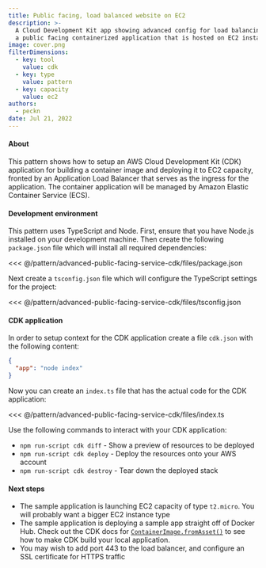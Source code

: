 ```yaml
---
title: Public facing, load balanced website on EC2
description: >-
  A Cloud Development Kit app showing advanced config for load balancing
  a public facing containerized application that is hosted on EC2 instances
image: cover.png
filterDimensions:
  - key: tool
    value: cdk
  - key: type
    value: pattern
  - key: capacity
    value: ec2
authors:
  - peckn
date: Jul 21, 2022
---
```


#### About

This pattern shows how to setup an AWS Cloud Development Kit (CDK) application
for building a container image and deploying it to EC2 capacity, fronted by an Application Load Balancer that serves as the ingress for the application. The container application will be managed by Amazon Elastic Container Service (ECS).

#### Development environment

This pattern uses TypeScript and Node. First, ensure that you have Node.js installed on your development machine. Then create the following `package.json` file which will install all required dependencies:

<<< @/pattern/advanced-public-facing-service-cdk/files/package.json

Next create a `tsconfig.json` file which will configure the TypeScript settings for the project:

<<< @/pattern/advanced-public-facing-service-cdk/files/tsconfig.json

#### CDK application

In order to setup context for the CDK application create a file `cdk.json` with the following content:

```json
{
  "app": "node index"
}
```

Now you can create an `index.ts` file that has the actual code for the CDK application:

<<< @/pattern/advanced-public-facing-service-cdk/files/index.ts

Use the following commands to interact with your CDK application:

* `npm run-script cdk diff` - Show a preview of resources to be deployed
* `npm run-script cdk deploy` - Deploy the resources onto your AWS account
* `npm run-script cdk destroy` - Tear down the deployed stack

#### Next steps

* The sample application is launching EC2 capacity of type `t2.micro`. You will probably want a bigger EC2 instance type
* The sample application is deploying a sample app straight off of Docker Hub. Check out the CDK docs for [`ContainerImage.fromAsset()`](https://docs.aws.amazon.com/cdk/api/v1/docs/@aws-cdk_aws-ecs.ContainerImage.html#static-fromwbrassetdirectory-props) to see how to make CDK build your local application.
* You may wish to add port 443 to the load balancer, and configure an SSL certificate for HTTPS traffic
